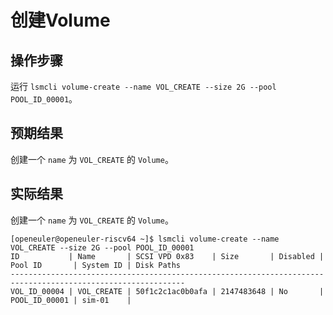 # 创建Volume

## 操作步骤

运行 `lsmcli volume-create --name VOL_CREATE --size 2G --pool POOL_ID_00001`。

## 预期结果

创建一个 `name` 为 `VOL_CREATE` 的 `Volume`。

## 实际结果

创建一个 `name` 为 `VOL_CREATE` 的 `Volume`。

```log
[openeuler@openeuler-riscv64 ~]$ lsmcli volume-create --name VOL_CREATE --size 2G --pool POOL_ID_00001
ID           | Name       | SCSI VPD 0x83    | Size       | Disabled | Pool ID       | System ID | Disk Paths
-------------------------------------------------------------------------------------------------------------
VOL_ID_00004 | VOL_CREATE | 50f1c2c1ac0b0afa | 2147483648 | No       | POOL_ID_00001 | sim-01    |            
```